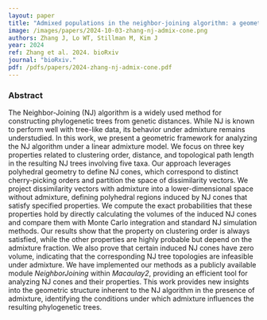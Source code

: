 ```yaml
---
layout: paper
title: "Admixed populations in the neighbor-joining algorithm: a geometric analysis with five taxa"
image: /images/papers/2024-10-03-zhang-nj-admix-cone.png
authors: Zhang J, Lo WT, Stillman M, Kim J
year: 2024
ref: Zhang et al. 2024. bioRxiv 
journal: "bioRxiv."
pdf: /pdfs/papers/2024-zhang-nj-admix-cone.pdf
---
```


### Abstract
The Neighbor-Joining (NJ) algorithm is a widely used method for constructing phylogenetic trees from genetic distances. While NJ is known to perform well with tree-like data, its behavior under admixture remains understudied. In this work, we present a geometric framework for analyzing the NJ algorithm under a linear admixture model. We focus on three key properties related to clustering order, distance, and topological path length in the resulting NJ trees involving five taxa. Our approach leverages polyhedral geometry to define NJ cones, which correspond to distinct cherry-picking orders and partition the space of dissimilarity vectors. We project dissimilarity vectors with admixture into a lower-dimensional space without admixture, defining polyhedral regions induced by NJ cones that satisfy specified properties. We compute the exact probabilities that these properties hold by directly calculating the volumes of the induced NJ cones and compare them with Monte Carlo integration and standard NJ simulation methods. Our results show that the property on clustering order is always satisfied, while the other properties are highly probable but depend on the admixture fraction. We also prove that certain induced NJ cones have zero volume, indicating that the corresponding NJ tree topologies are infeasible under admixture. We have implemented our methods as a publicly available module *NeighborJoining* within *Macaulay2*, providing an efficient tool for analyzing NJ cones and their properties. This work provides new insights into the geometric structure inherent to the NJ algorithm in the presence of admixture, identifying the conditions under which admixture influences the resulting phylogenetic trees.
